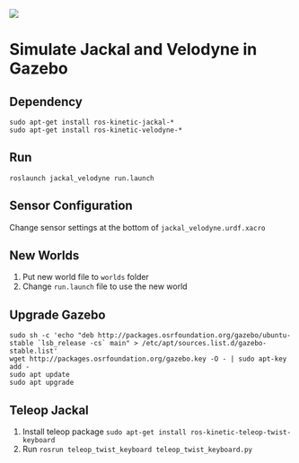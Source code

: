 ![](/launch/pic/demo.gif)


# Simulate Jackal and Velodyne in Gazebo


## Dependency

```
sudo apt-get install ros-kinetic-jackal-*
sudo apt-get install ros-kinetic-velodyne-*
```

## Run

```
roslaunch jackal_velodyne run.launch
```

## Sensor Configuration

Change sensor settings at the bottom of `jackal_velodyne.urdf.xacro`

## New Worlds

1. Put new world file to `worlds` folder
2. Change `run.launch` file to use the new world

## Upgrade Gazebo

```
sudo sh -c 'echo "deb http://packages.osrfoundation.org/gazebo/ubuntu-stable `lsb_release -cs` main" > /etc/apt/sources.list.d/gazebo-stable.list'
wget http://packages.osrfoundation.org/gazebo.key -O - | sudo apt-key add -
sudo apt update
sudo apt upgrade
```

## Teleop Jackal

1. Install teleop package `sudo apt-get install ros-kinetic-teleop-twist-keyboard`
2. Run `rosrun teleop_twist_keyboard teleop_twist_keyboard.py`
